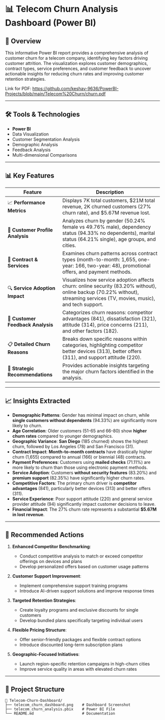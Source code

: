 # 📊 Telecom Churn Analysis Dashboard (Power BI)

## 📌 Overview

This informative Power BI report provides a comprehensive analysis of customer churn for a telecom company, identifying key factors driving customer attrition. The visualization explores customer demographics, contract types, service preferences, and customer feedback to uncover actionable insights for reducing churn rates and improving customer retention strategies.

Link for PDF: https://github.com/keshav-9636/PowerBI-Projects/blob/main/Telecom%20Churn/churn.pdf

---

## 🛠 Tools & Technologies

- **Power BI**
- Data Visualization
- Customer Segmentation Analysis
- Demographic Analysis
- Feedback Analysis
- Multi-dimensional Comparisons

---

## 📊 Key Features

| Feature | Description |
|--------|-------------|
| 📈 **Performance Metrics** | Displays 7K total customers, $21M total revenue, 2K churned customers (27% churn rate), and $5.67M revenue lost. |
| 👥 **Customer Profile Analysis** | Analyzes churn by gender (50.24% female vs 49.76% male), dependency status (94.33% no dependents), marital status (64.21% single), age groups, and cities. |
| 📑 **Contract & Services** | Examines churn patterns across contract types (month-to-month: 1,655, one-year: 166, two-year: 48), promotional offers, and payment methods. |
| 🔍 **Service Adoption Impact** | Visualizes how service adoption affects churn: online security (83.20% without), online backup (70.22% without), streaming services (TV, movies, music), and tech support. |
| 💬 **Customer Feedback Analysis** | Categorizes churn reasons: competitor advantages (841), dissatisfaction (321), attitude (314), price concerns (211), and other factors (182). |
| 📋 **Detailed Churn Reasons** | Breaks down specific reasons within categories, highlighting competitor better devices (313), better offers (311), and support attitude (220). |
| 🧠 **Strategic Recommendations** | Provides actionable insights targeting the major churn factors identified in the analysis. |

---

## 📈 Insights Extracted

- **Demographic Patterns**: Gender has minimal impact on churn, while **single customers without dependents** (94.33%) are significantly more likely to churn.
- **Age Correlation**: Older customers (51-65 and 66-80) show **higher churn rates** compared to younger demographics.
- **Geographic Variance**: **San Diego** (185 churned) shows the highest churn, followed by Los Angeles (78) and San Francisco (31).
- **Contract Impact**: **Month-to-month contracts** have drastically higher churn (1,655) compared to annual (166) or biennial (48) contracts.
- **Payment Preferences**: Customers using **mailed checks** (71.11%) are more likely to churn than those using electronic payment methods.
- **Service Adoption**: Customers **without security features** (83.20%) and **premium support** (82.35%) have significantly higher churn rates.
- **Competitive Factors**: The primary churn driver is **competitor advantages** (841), particularly better devices (313) and better offers (311).
- **Service Experience**: Poor support attitude (220) and general service provider attitude (94) significantly impact customer decisions to leave.
- **Financial Impact**: The 27% churn rate represents a substantial **$5.67M in lost revenue**.

---

## 🎯 Recommended Actions

1. **Enhanced Competitor Benchmarking**:
   - Conduct competitive analysis to match or exceed competitor offerings on devices and plans
   - Develop personalized offers based on customer usage patterns

2. **Customer Support Improvement**:
   - Implement comprehensive support training programs
   - Introduce AI-driven support solutions and improve response times

3. **Targeted Retention Strategies**:
   - Create loyalty programs and exclusive discounts for single customers
   - Develop bundled plans specifically targeting individual users

4. **Flexible Pricing Structure**:
   - Offer senior-friendly packages and flexible contract options
   - Introduce discounted long-term subscription plans

5. **Geographic-Focused Initiatives**:
   - Launch region-specific retention campaigns in high-churn cities
   - Improve service quality in areas with elevated churn rates

---

## 📁 Project Structure

```plaintext
📂 Telecom-Churn-Dashboard/
├── telecom_churn_dashboard.png    # Dashboard Screenshot
├── telecom_churn_analysis.pbix    # Power BI File
└── README.md                      # Documentation
```
